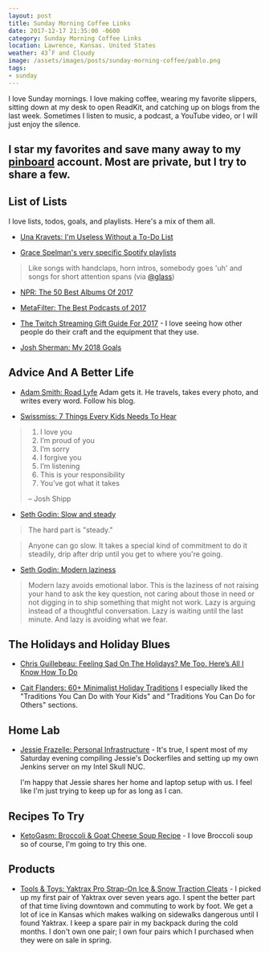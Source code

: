 ```yaml
---
layout: post
title: Sunday Morning Coffee Links
date: 2017-12-17 21:35:00 -0600
category: Sunday Morning Coffee Links
location: Lawrence, Kansas. United States
weather: 43˚F and Cloudy
image: /assets/images/posts/sunday-morning-coffee/pablo.png
tags:
- sunday
---
```


I love Sunday mornings. I love making coffee, wearing my favorite slippers, sitting down at my desk to open ReadKit, and catching up on blogs from the last week. Sometimes I listen to music, a podcast, a YouTube video, or I will just enjoy the silence. 

I star my favorites and save many away to my [pinboard](https://pinboard.in/u:jefftriplett) account. Most are private, but I try to share a few.
---

## List of Lists

I love lists, todos, goals, and playlists. Here's a mix of them all.

- [Una Kravets: I'm Useless Without a To-Do List](https://una.im/productivity-2017/#%F0%9F%92%81)

- [Grace Spelman's very specific Spotify playlists ](https://open.spotify.com/user/129623282)
> Like songs with handclaps, horn intros, somebody goes 'uh' and songs for short attention spans (via [@glass](https://pinboard.in/u:glass/))

- [NPR: The 50 Best Albums Of 2017](https://www.npr.org/2017/12/12/568400855/the-50-best-albums-of-2017)

- [MetaFilter: The Best Podcasts of 2017](https://www.metafilter.com/171229/The-Best-Podcasts-of-2017)

- [The Twitch Streaming Gift Guide For 2017](https://www.theweirdlings.com/twtich-streaming-gift-guide-2017/) - I love seeing how other people do their craft and the equipment that they use.

- [Josh Sherman: My 2018 Goals](https://joshtronic.com/2017/11/27/my-2018-goals/)

## Advice And A Better Life

- [Adam Smith: Road Lyfe](http://roadlyfe.com/quiet/) Adam gets it. He travels, takes every photo, and writes every word. Follow his blog. 

- [Swissmiss: 7 Things Every Kids Needs To Hear](http://www.swiss-miss.com/2017/12/7-things-every-kids-needs-to-hear.html)
 
> 1. I love you
> 2. I’m proud of you
> 3. I’m sorry
> 4. I forgive you
> 5. I’m listening
> 6. This is your responsibility
> 7. You’ve got what it takes
> 
> – Josh Shipp

- [Seth Godin: Slow and steady](http://sethgodin.typepad.com/seths_blog/2017/12/slow-and-steady.html)

> The hard part is "steady."

> Anyone can go slow. It takes a special kind of commitment to do it steadily, drip after drip until you get to where you're going.

- [Seth Godin: Modern laziness](http://sethgodin.typepad.com/seths_blog/2017/12/modern-laziness.html)

> Modern lazy avoids emotional labor. This is the laziness of not raising your hand to ask the key question, not caring about those in need or not digging in to ship something that might not work. Lazy is arguing instead of a thoughtful conversation. Lazy is waiting until the last minute. And lazy is avoiding what we fear.

## The Holidays and Holiday Blues

- [Chris Guillebeau: Feeling Sad On The Holidays? Me Too. Here’s All I Know How To Do](https://chrisguillebeau.com/feeling-sad-on-the-holidays/)

- [Cait Flanders: 60+ Minimalist Holiday Traditions](https://caitflanders.com/2017/12/13/minimalist-holiday-traditions/) I especially liked the "Traditions You Can Do with Your Kids" and "Traditions You Can Do for Others" sections. 

## Home Lab

- [Jessie Frazelle: Personal Infrastructure](https://blog.jessfraz.com/post/personal-infrastructure/) - It's true, I spent most of my Saturday evening compiling Jessie's Dockerfiles and setting up my own Jenkins server on my Intel Skull NUC.

  I'm happy that Jessie shares her home and laptop setup with us. I feel like I'm just trying to keep up for as long as I can.

## Recipes To Try

- [KetoGasm: Broccoli & Goat Cheese Soup Recipe](https://ketogasm.com/broccoli-goat-cheese-soup-recipe/) - I love Broccoli soup so of course, I'm going to try this one.

## Products

- [Tools & Toys: Yaktrax Pro Strap-On Ice & Snow Traction Cleats](http://toolsandtoys.net/yaktrax-pro-strap-on-ice-snow-traction-cleats/) - I picked up my first pair of Yaktrax over seven years ago. I spent the better part of that time living downtown and commuting to work by foot. We get a lot of ice in Kansas which makes walking on sidewalks dangerous until I found Yaktrax. I keep a spare pair in my backpack during the cold months. I don't own one pair; I own four pairs which I purchased when they were on sale in spring. 
